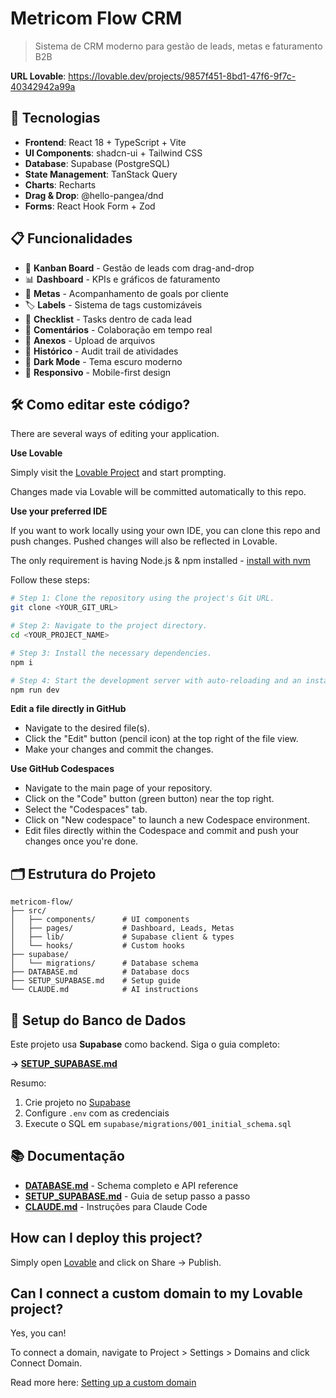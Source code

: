 # Metricom Flow CRM

> Sistema de CRM moderno para gestão de leads, metas e faturamento B2B

**URL Lovable**: https://lovable.dev/projects/9857f451-8bd1-47f6-9f7c-40342942a99a

## 🚀 Tecnologias

- **Frontend**: React 18 + TypeScript + Vite
- **UI Components**: shadcn-ui + Tailwind CSS
- **Database**: Supabase (PostgreSQL)
- **State Management**: TanStack Query
- **Charts**: Recharts
- **Drag & Drop**: @hello-pangea/dnd
- **Forms**: React Hook Form + Zod

## 📋 Funcionalidades

- 🎯 **Kanban Board** - Gestão de leads com drag-and-drop
- 📊 **Dashboard** - KPIs e gráficos de faturamento
- 🎯 **Metas** - Acompanhamento de goals por cliente
- 🏷️ **Labels** - Sistema de tags customizáveis
- 📝 **Checklist** - Tasks dentro de cada lead
- 💬 **Comentários** - Colaboração em tempo real
- 📎 **Anexos** - Upload de arquivos
- 🔄 **Histórico** - Audit trail de atividades
- 🎨 **Dark Mode** - Tema escuro moderno
- 📱 **Responsivo** - Mobile-first design

## 🛠️ Como editar este código?

There are several ways of editing your application.

**Use Lovable**

Simply visit the [Lovable Project](https://lovable.dev/projects/9857f451-8bd1-47f6-9f7c-40342942a99a) and start prompting.

Changes made via Lovable will be committed automatically to this repo.

**Use your preferred IDE**

If you want to work locally using your own IDE, you can clone this repo and push changes. Pushed changes will also be reflected in Lovable.

The only requirement is having Node.js & npm installed - [install with nvm](https://github.com/nvm-sh/nvm#installing-and-updating)

Follow these steps:

```sh
# Step 1: Clone the repository using the project's Git URL.
git clone <YOUR_GIT_URL>

# Step 2: Navigate to the project directory.
cd <YOUR_PROJECT_NAME>

# Step 3: Install the necessary dependencies.
npm i

# Step 4: Start the development server with auto-reloading and an instant preview.
npm run dev
```

**Edit a file directly in GitHub**

- Navigate to the desired file(s).
- Click the "Edit" button (pencil icon) at the top right of the file view.
- Make your changes and commit the changes.

**Use GitHub Codespaces**

- Navigate to the main page of your repository.
- Click on the "Code" button (green button) near the top right.
- Select the "Codespaces" tab.
- Click on "New codespace" to launch a new Codespace environment.
- Edit files directly within the Codespace and commit and push your changes once you're done.

## 🗂️ Estrutura do Projeto

```
metricom-flow/
├── src/
│   ├── components/      # UI components
│   ├── pages/           # Dashboard, Leads, Metas
│   ├── lib/             # Supabase client & types
│   └── hooks/           # Custom hooks
├── supabase/
│   └── migrations/      # Database schema
├── DATABASE.md          # Database docs
├── SETUP_SUPABASE.md    # Setup guide
└── CLAUDE.md            # AI instructions
```

## 🔧 Setup do Banco de Dados

Este projeto usa **Supabase** como backend. Siga o guia completo:

**→ [SETUP_SUPABASE.md](./SETUP_SUPABASE.md)**

Resumo:
1. Crie projeto no [Supabase](https://supabase.com)
2. Configure `.env` com as credenciais
3. Execute o SQL em `supabase/migrations/001_initial_schema.sql`

## 📚 Documentação

- **[DATABASE.md](./DATABASE.md)** - Schema completo e API reference
- **[SETUP_SUPABASE.md](./SETUP_SUPABASE.md)** - Guia de setup passo a passo
- **[CLAUDE.md](./CLAUDE.md)** - Instruções para Claude Code

## How can I deploy this project?

Simply open [Lovable](https://lovable.dev/projects/9857f451-8bd1-47f6-9f7c-40342942a99a) and click on Share -> Publish.

## Can I connect a custom domain to my Lovable project?

Yes, you can!

To connect a domain, navigate to Project > Settings > Domains and click Connect Domain.

Read more here: [Setting up a custom domain](https://docs.lovable.dev/tips-tricks/custom-domain#step-by-step-guide)
